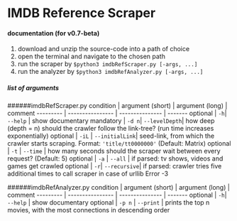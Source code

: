# IMDB Reference Scraper

#### documentation (for v0.7-beta)
1. download and unzip the source-code into a path of choice
2. open the terminal and navigate to the chosen path
3. run the scraper by `$python3 imdbRefScraper.py [-args, ...]`
4. run the analyzer by `$python3 imdbRefAnalyzer.py [-args, ...]`

##### list of arguments

######imdbRefScraper.py
condition | argument (short) | argument (long) | comment
--------- | ---------------- | --------------- | -------
optional | `-h`| `--help` | show documentary
mandatory | `-d n`| `--levelDepth`| how deep (depth = n) should the crawler follow the link-tree? (run time increases exponentially)
optional | `-iL` | `--initialLink`| seed-link, from which the crawler starts scraping. Format: `'title/tt0000000'` (Default: Matrix)
optional | `-t` | `--time` | how many seconds should the scraper wait between every request? (Default: 5)
optional | `-a` | `--all` | if parsed: tv shows, videos and games get crawled
optional | `-r`| `--recursive`| if parsed: crawler tries five additional times to call scraper in case of urllib Error -3

######imdbRefAnalyzer.py
condition | argument (short) | argument (long) | comment
--------- | ---------------- | --------------- | -------
optional | `-h`| `--help` | show documentary
optional | `-p n` | `--print` | prints the top n movies, with the most connections in descending order
